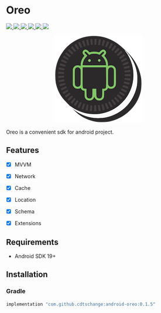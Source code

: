 # Oreo

<p align="left">
    <a href="">
        <img src="http://img.shields.io/badge/Android Studio-3.3.1-blue.svg" />
    </a>
    <a href="">
        <img src="http://img.shields.io/badge/Kotlin-1.3.21-blue.svg" />
    </a>
    <a href="https://android-arsenal.com/api?level=19">
        <img src="https://img.shields.io/badge/API-19%2B-brightgreen.svg" />
    </a>
    <a href="https://jitpack.io/#cdtschange/android-oreo">
        <img src="https://jitpack.io/v/cdtschange/android-oreo.svg" />
    </a>
    <a href="https://travis-ci.org/cdtschange/android-oreo">
        <img src="https://travis-ci.org/cdtschange/android-oreo.svg?branch=master" />
    </a>
    <a href="https://codecov.io/gh/cdtschange/android-oreo">
        <img src="https://codecov.io/gh/cdtschange/android-oreo/branch/master/graph/badge.svg" />
    </a>
</p>
<p align="center">
    <img src="/images/logo.png" alt="Oreo" title="Oreo" width="240"/>
</p>

Oreo is a convenient sdk for android project.

## Features

- [x] MVVM
- [x] Network
- [x] Cache
- [x] Location
- [x] Schema
- [x] Extensions


## Requirements

- Android SDK 19+

## Installation

### Gradle
```ruby
implementation "com.github.cdtschange:android-oreo:0.1.5"
```
